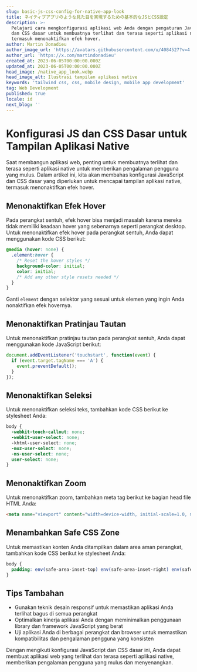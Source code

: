 ```yaml
---
slug: basic-js-css-config-for-native-app-look
title: ネイティブアプリのような見た目を実現するための基本的なJSとCSS設定
description: >-
  Pelajari cara mengkonfigurasi aplikasi web Anda dengan pengaturan JavaScript
  dan CSS dasar untuk membuatnya terlihat dan terasa seperti aplikasi native,
  termasuk menonaktifkan efek hover.
author: Martin Donadieu
author_image_url: 'https://avatars.githubusercontent.com/u/4084527?v=4'
author_url: 'https://x.com/martindonadieu'
created_at: 2023-06-05T00:00:00.000Z
updated_at: 2023-06-05T00:00:00.000Z
head_image: /native_app_look.webp
head_image_alt: Ilustrasi tampilan aplikasi native
keywords: 'tailwind css, css, mobile design, mobile app development'
tag: Web Development
published: true
locale: id
next_blog: ''
---
```


# Konfigurasi JS dan CSS Dasar untuk Tampilan Aplikasi Native

Saat membangun aplikasi web, penting untuk membuatnya terlihat dan terasa seperti aplikasi native untuk memberikan pengalaman pengguna yang mulus. Dalam artikel ini, kita akan membahas konfigurasi JavaScript dan CSS dasar yang diperlukan untuk mencapai tampilan aplikasi native, termasuk menonaktifkan efek hover.

## Menonaktifkan Efek Hover

Pada perangkat sentuh, efek hover bisa menjadi masalah karena mereka tidak memiliki keadaan hover yang sebenarnya seperti perangkat desktop. Untuk menonaktifkan efek hover pada perangkat sentuh, Anda dapat menggunakan kode CSS berikut:

```css
@media (hover: none) {
  .element:hover {
    /* Reset the hover styles */
    background-color: initial;
    color: initial;
    /* Add any other style resets needed */
  }
}
```

Ganti `element` dengan selektor yang sesuai untuk elemen yang ingin Anda nonaktifkan efek hovernya.

## Menonaktifkan Pratinjau Tautan

Untuk menonaktifkan pratinjau tautan pada perangkat sentuh, Anda dapat menggunakan kode JavaScript berikut:

```javascript
document.addEventListener('touchstart', function(event) {
  if (event.target.tagName === 'A') {
    event.preventDefault();
  }
});
```

## Menonaktifkan Seleksi

Untuk menonaktifkan seleksi teks, tambahkan kode CSS berikut ke stylesheet Anda:

```css
body {
  -webkit-touch-callout: none;
  -webkit-user-select: none;
  -khtml-user-select: none;
  -moz-user-select: none;
  -ms-user-select: none;
  user-select: none;
}
```

## Menonaktifkan Zoom

Untuk menonaktifkan zoom, tambahkan meta tag berikut ke bagian head file HTML Anda:

```html
<meta name="viewport" content="width=device-width, initial-scale=1.0, maximum-scale=1.0, user-scalable=no">
```

## Menambahkan Safe CSS Zone

Untuk memastikan konten Anda ditampilkan dalam area aman perangkat, tambahkan kode CSS berikut ke stylesheet Anda:

```css
body {
  padding: env(safe-area-inset-top) env(safe-area-inset-right) env(safe-area-inset-bottom) env(safe-area-inset-left);
}
```

## Tips Tambahan

- Gunakan teknik desain responsif untuk memastikan aplikasi Anda terlihat bagus di semua perangkat
- Optimalkan kinerja aplikasi Anda dengan meminimalkan penggunaan library dan framework JavaScript yang berat
- Uji aplikasi Anda di berbagai perangkat dan browser untuk memastikan kompatibilitas dan pengalaman pengguna yang konsisten

Dengan mengikuti konfigurasi JavaScript dan CSS dasar ini, Anda dapat membuat aplikasi web yang terlihat dan terasa seperti aplikasi native, memberikan pengalaman pengguna yang mulus dan menyenangkan.